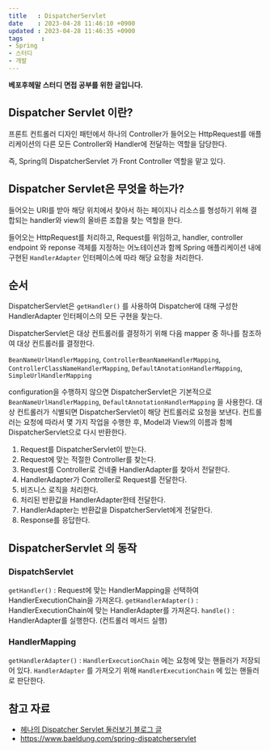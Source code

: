 ```yaml
---
title   : DispatcherServlet
date    : 2023-04-28 11:46:10 +0900
updated : 2023-04-28 11:46:35 +0900
tags     : 
- Spring
- 스터디
- 개발
---
```


**베포후헤말 스터디 면접 공부를 위한 글입니다.**

## Dispatcher Servlet 이란?

프론트 컨트롤러 디자인 패턴에서 하나의 Controller가 들어오는 HttpRequest를 애플리케이션의 다른 모든 Controller와 Handler에 전달하는 역할을 담당한다. 

즉, Spring의 DispatcherServlet 가 Front Controller 역할을 맡고 있다.

## Dispatcher Servlet은 무엇을 하는가?

들어오는 URI를 받아 해당 위치에서 찾아서 하는 페이지나 리소스를 형성하기 위해 결합되는 handler와 view의 올바른 조합을 찾는 역할을 한다.

들어오는 HttpRequest를 처리하고, Request를 위임하고, handler, controller endpoint 와 reponse 객체를 지정하는 어노테이션과 함께 Spring 애플리케이션 내에 구현된 `HandlerAdapter` 인터페이스에 따라 해당 요청을 처리한다.

## 순서

DispatcherServlet은 `getHandler()` 를 사용하여 Dispatcher에 대해 구성한 HandlerAdapter 인터페이스의 모든 구현을 찾는다. 

DispatcherServlet은 대상 컨트롤러를 결정하기 위해 다음 mapper 중 하나를 참조하여 대상 컨트롤러를 결정한다.

`BeanNameUrlHandlerMapping`, 
`ControllerBeanNameHandlerMapping`, 
`ControllerClassNameHandlerMapping`, 
`DefaultAnotationHandlerMapping`, 
`SimpleUrlHandlerMapping`

configuration을 수행하지 않으면 DispatcherServlet은 기본적으로 `BeanNameUrlHandlerMapping`, `DefaultAnnotationHandlerMapping` 을 사용한다. 대상 컨트롤러가 식별되면 DispatcherServlet이 해당 컨트롤러로 요청을 보낸다. 컨트롤러는 요청에 따라서 몇 가지 작업을 수행한 후, Model과 View의 이름과 함께 DispatcherServlet으로 다시 반환한다.

1. Request를 DispatcherServlet이 받는다.
2. Request에 맞는 적절한 Controller를 찾는다.
3. Request를 Controller로 건네줄 HandlerAdapter를 찾아서 전달한다.
4. HandlerAdapter가 Controller로 Request를 전달한다.
5. 비즈니스 로직을 처리한다.
6. 처리된 반환값을 HandlerAdapter한테 전달한다.
7. HandlerAdapter는 반환값을 DispatcherServlet에게 전달한다.
8. Response를 응답한다.

## DispatcherServlet 의 동작

### DispatchServlet

`getHandler()` : Request에 맞는 HandlerMapping을 선택하여 HandlerExecutionChain을 가져온다.
`getHandlerAdapter()` : HandlerExecutionChain에 맞는 HandlerAdapter를 가져온다. 
`handle()` : HandlerAdapter를 실행한다. (컨트롤러 메서드 실행)

### HandlerMapping

`getHandlerAdapter()` : `HandlerExecutionChain` 에는 요청에 맞는 핸들러가 저장되어 있다. `HandlerAdapter` 를 가져오기 위해 `HandlerExecutionChain` 에 있는 핸들러로 판단한다. 

## 참고 자료
- [헤나의 Dispatcher Servlet 둘러보기 블로그 글](https://programming-hyena.tistory.com/38)
- https://www.baeldung.com/spring-dispatcherservlet
